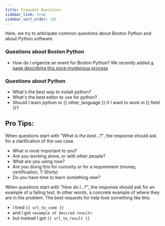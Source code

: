 ```yaml
---
title: Frequent Questions
sidebar_link: true
sidebar_sort_order: 101
---
```


Here, we try to anticipate common questions about Boston Python and about Python software.

### Questions about Boston Python

- How do I organize an event for Boston Python?
We recently added [a page describing this once mysterious process](https://about.bostonpython.com/planning)


### Questions about Python

- What's the best way to install python?
- What's the best editor to use for python?
- Should I learn python or {{ other_language }} if I want to work in {{ field }}?

## Pro Tips:

When questions start with _"What is the best...?"_, the response should ask for a clarification of the use case.
- What is most important to you?
- Are you working alone, or with other people?
- What are you using now? 
- Are you doing this for curiosity or for a requirement (money, certification, T-Shirts)
- Do you have time to learn something new?


When questions start with _"How do I...?"_, the response should ask for an example of a failing test. In other words, a concrete example of where they are in the problem.
The best requests for help look something like this:
- I tried `{{ url_to_code }}`
- and I got `<example of desired result>`
- but instead I got `{{ url_to_result }}`

